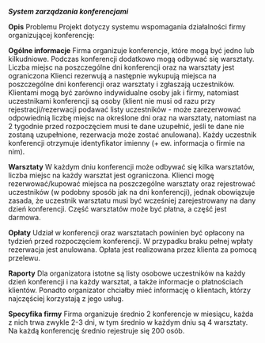 ***System zarządzania konferencjami***

**Opis**
Problemu Projekt dotyczy systemu wspomagania działalności firmy organizującej konferencję:

**Ogólne informacje**
Firma organizuje konferencje, które mogą być jedno lub kilkudniowe. Podczas konferencji dodatkowo mogą odbywać się warsztaty. Liczba miejsc na poszczególne dni konferencji oraz na warsztaty jest ograniczona Klienci rezerwują a następnie wykupują miejsca na poszczególne dni konferencji oraz warsztaty i zgłaszają uczestników. Klientami mogą być zarówno indywidualne osoby jak i firmy, natomiast uczestnikami konferencji są osoby (klient nie musi od razu przy rejestracji/rezerwacji podawać listy uczestników - może zarezerwować odpowiednią liczbę miejsc na określone dni oraz na warsztaty, natomiast na 2 tygodnie przed rozpoczęciem musi te dane uzupełnić, jeśli te dane nie zostaną uzupełnione, rezerwacja może zostać anulowana). Każdy uczestnik konferencji otrzymuje identyfikator imienny (+ ew. informacja o firmie na nim). 

**Warsztaty**
W każdym dniu konferencji może odbywać się kilka warsztatów, liczba miejsc na każdy warsztat jest ograniczona. Klienci mogę rezerwować/kupować miejsca na poszczególne warsztaty oraz rejestrować uczestników (w podobny sposób jak na dni konferencji), jednak obowiązuje zasada, że uczestnik warsztatu musi być wcześniej zarejestrowany na dany dzień konferencji. Część warsztatów może być płatna, a część jest darmowa. 

**Opłaty**
Udział w konferencji oraz warsztatach powinien być opłacony na tydzień przed rozpoczęciem konferencji. W przypadku braku pełnej wpłaty rezerwacja jest anulowana. Opłata jest realizowana przez klienta za pomocą przelewu.

**Raporty**
Dla organizatora istotne są listy osobowe uczestników na każdy dzień konferencji i na każdy warsztat, a także informacje o płatnościach klientów. Ponadto organizator chciałby mieć informację o klientach, którzy najczęściej korzystają z jego usług.

**Specyfika firmy**
Firma organizuje średnio 2 konferencje w miesiącu, każda z nich trwa zwykle 2-3 dni, w tym średnio w każdym dniu są 4 warsztaty. Na każdą konferencję średnio rejestruje się 200 osób.
